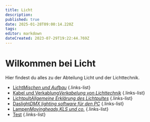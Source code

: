 ```yaml
---
title: Licht
description: 
published: true
date: 2025-01-28T09:00:14.220Z
tags: 
editor: markdown
dateCreated: 2023-07-29T19:22:44.769Z
---
```


# Wilkommen bei Licht
Hier findest du alles zu der Abteilung Licht und der Lichttechnik.

- [Licht*Mischen und Aufbau*](/licht/licht_aufbau)
{.links-list}
- [Kabel und Verkablung*Verkabelung von Lichttechnik*](/licht/verkablung)
{.links-list}
- [Lichtpult*Allgemeine Erklärung des Lichtpultes*](/licht/lichtpult)
{.links-list}
- [Daslight*DMX lighting software für den PC*](/licht/daslight)
{.links-list}
- [Lampen*Movingheads,KLS und co.*](/licht/Lampen)
{.links-list}
- [Test](/licht/Test)
{.links-list}